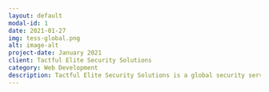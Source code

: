 ```yaml
---
layout: default
modal-id: 1
date: 2021-01-27
img: tess-global.png
alt: image-alt
project-date: January 2021
client: Tactful Elite Security Solutions
category: Web Development
description: Tactful Elite Security Solutions is a global security services provider. 
---
```

